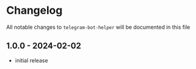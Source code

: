 # Changelog

All notable changes to `telegram-bot-helper` will be documented in this file

## 1.0.0 - 2024-02-02

- initial release
